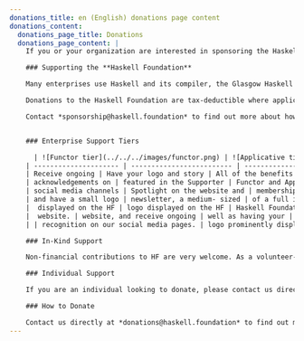 ```yaml
---
donations_title: en (English) donations page content
donations_content:
  donations_page_title: Donations
  donations_page_content: |
    If you or your organization are interested in sponsoring the Haskell Foundation please contact us at *sponsorship@haskell.foundation* to start the conversation.

    ### Supporting the **Haskell Foundation**

    Many enterprises use Haskell and its compiler, the Glasgow Haskell Compiler (GHC), for free. In the spirit of open source, the Haskell Foundation provides an opportunity for those enterprises to give back to the community and toolchain from which they benefit. Maintaining and developing reliable toolchains take a huge amount of nitty-gritty engineering work.

    Donations to the Haskell Foundation are tax-deductible where applicable, and are used to sponsor our open source initiatives that ensure that research and development continues at the same world-class pace for years to come.

    Contact *sponsorship@haskell.foundation* to find out more about how you can support Haskell and the Haskell Foundation.


    ### Enterprise Support Tiers

      | ![Functor tier](../../../images/functor.png) | ![Applicative tier](../../../images/applicative.png) | ![Monad tier](../../../images/monad.png) |
    | --------------------- | ------------------------- | ------------------------ |
    | Receive ongoing | Have your logo and story | All of the benefits of |
    | acknowledgements on | featured in the Supporter | Functor and Applicative |
    | social media channels | Spotlight on the website and | memberships, with the addition |
    | and have a small logo | newsletter, a medium- sized | of a full interview for the |
    |  displayed on the HF | logo displayed on the HF | Haskell Foundation blog, as |
    |  website. | website, and receive ongoing | well as having your |
    | | recognition on our social media pages. | logo prominently displayed on the HF website. |

    ### In-Kind Support

    Non-financial contributions to HF are very welcome. As a volunteer-based organization, the **Haskell Foundation** needs volunteers who can work on software, documentation, promotion, and other tasks to support the HF affiliated projects and the Haskell community. Individuals who contribute their own time or on behalf of their company are the backbone of our organization. Please reach out to us at contact@haskell.foundation to learn more about how you can volunteer or offer in-kind support.

    ### Individual Support

    If you are an individual looking to donate, please contact us directly at *contact@haskell.foundation*. We have many great projects in need of in-kind support or financial contributions. We do not have donor tiers for individuals at this time.

    ### How to Donate

    Contact us directly at *donations@haskell.foundation* to find out more about how you can support Haskell and the **Haskell Foundation**.
---
```

